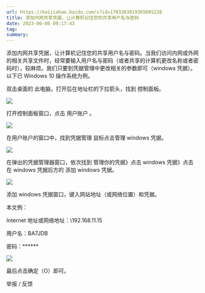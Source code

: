 ```yaml
---
url: https://baijiahao.baidu.com/s?id=1703263819365605226
title: 添加内网共享凭据，让计算机记住您的共享用户名与密码
date: 2023-06-06 09:17:43
tag: 
summary: 
---
```

添加内网共享凭据，让计算机记住您的共享用户名与密码。当我们访问内网或外网的相关共享文件时，经常要输入用户名与密码（或者共享的计算机更改名称或者密码时），较麻烦。我们只要到凭据管理中更改相关的参数即可（windows 凭据）。以下已 Windows 10 操作系统为例。

双击桌面的 此电脑，打开后在地址栏的下拉箭头，找到 控制面板。  

![](https://pics5.baidu.com/feed/72f082025aafa40f53d77aa20ca6b24779f01982.jpeg@f_auto?token=6c20256ef810b6eaeed9a6b7adf4d781)

打开控制面板窗口，点击 用户账户 。

![](https://pics3.baidu.com/feed/0bd162d9f2d3572ce07a7fd525d1d22f63d0c36f.jpeg@f_auto?token=55c65cc25922f8af895ae576bbca478e)

在用户账户的窗口中，找到凭据管理 鼠标点击管理 windows 凭据。

![](https://pics3.baidu.com/feed/1e30e924b899a9018fdf94a4b257bb730008f582.jpeg@f_auto?token=ca2ee18463eac9364cd0e0d10c355856)

在弹出的凭据管理器窗口，依次找到 管理你的凭据》点击 windows 凭据》点击在 windows 凭据后方的 添加 windows 凭据。  

![](https://pics6.baidu.com/feed/f7246b600c3387443ea90394facd68f1d62aa031.jpeg@f_auto?token=79d3d7ac7f1f386c68f4dfd23830624e)

添加 windows 凭据窗口，键入网站地址（或网络位置）和凭据。

本文例：

Internet 地址或网络地址：\\192.168.11.15

用户名：BA7JDB  

密码：******

![](https://pics3.baidu.com/feed/a71ea8d3fd1f4134042e82249bdd24c2d0c85e9e.jpeg@f_auto?token=1224ce9c0a0fdbbb2595515e34b9a0b9)

最后点击确定（O）即可。  

举报 / 反馈